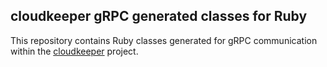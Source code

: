 ## cloudkeeper gRPC generated classes for Ruby

This repository contains Ruby classes generated for gRPC communication within the [cloudkeeper](https://github.com/the-cloudkeeper-project/cloudkeeper) project.

